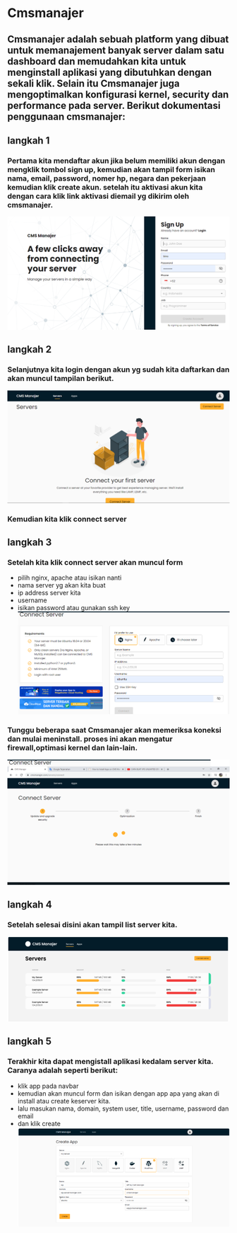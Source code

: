 # Cmsmanajer
## Cmsmanajer adalah sebuah platform yang dibuat untuk memanajement banyak server dalam satu dashboard dan memudahkan kita untuk menginstall aplikasi yang dibutuhkan dengan sekali klik. Selain itu Cmsmanajer juga mengoptimalkan konfigurasi kernel, security dan performance pada server. Berikut dokumentasi penggunaan cmsmanajer:

## langkah 1
### Pertama kita mendaftar akun jika belum memiliki akun dengan mengklik tombol sign up, kemudian akan tampil form isikan nama, email, password, nomer hp, negara dan pekerjaan kemudian klik create akun. setelah itu aktivasi akun kita dengan cara klik link aktivasi diemail yg dikirim oleh cmsmanajer.
![gambar 1](assets/cms-daftar.png)

## langkah 2
### Selanjutnya kita login dengan akun yg sudah kita daftarkan dan akan muncul tampilan berikut.
![gambar 2](assets/cms-1.png)
### Kemudian kita klik connect server

## langkah 3
### Setelah kita klik connect server akan muncul form
- pilih nginx, apache atau isikan nanti
- nama server yg akan kita buat
- ip address server kita
- username 
- isikan password atau gunakan ssh key
![gambar 3](assets/cms-2.png)
### Tunggu beberapa saat Cmsmanajer akan memeriksa koneksi dan mulai meninstall. proses ini akan mengatur firewall,optimasi kernel dan lain-lain.
![gambar 4](assets/cms-3.png)

## langkah 4
### Setelah selesai disini akan tampil list server kita.
![gambar 5](assets/cms-4.png)

## langkah 5
### Terakhir kita dapat mengistall aplikasi kedalam server kita. Caranya adalah seperti berikut:
- klik app pada navbar
- kemudian akan muncul form dan isikan dengan app apa yang akan di install atau create keserver kita.
- lalu masukan nama, domain, system user, title, username, password dan email
- dan klik create
![gambar 6](assets/cms-5.png)